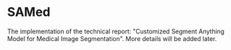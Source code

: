 # SAMed
The implementation of the technical report: "Customized Segment Anything Model for
Medical Image Segmentation". More details will be added later.
